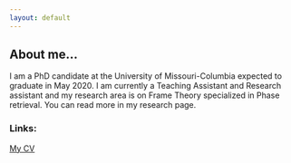```yaml
---
layout: default
---
```

 

## About me...

I am a PhD candidate at the University of Missouri-Columbia expected to graduate in May 2020. I am currently a Teaching Assistant and Research assistant and my research area is on Frame Theory specialized in Phase retrieval. You can read more in my research page. 


### Links:

[My CV](https://dorigh.github.io/resume/)










